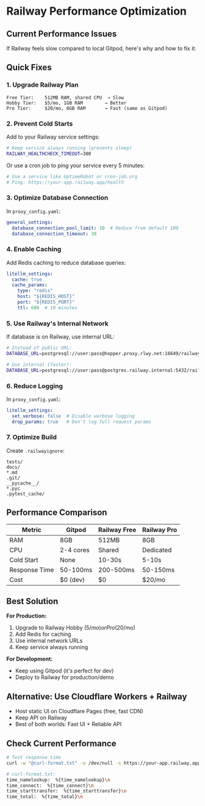 # Railway Performance Optimization

## Current Performance Issues

If Railway feels slow compared to local Gitpod, here's why and how to fix it:

## Quick Fixes

### 1. **Upgrade Railway Plan**
```
Free Tier:    512MB RAM, shared CPU  → Slow
Hobby Tier:   $5/mo, 1GB RAM        → Better  
Pro Tier:     $20/mo, 8GB RAM       → Fast (same as Gitpod)
```

### 2. **Prevent Cold Starts**
Add to your Railway service settings:
```bash
# Keep service always running (prevents sleep)
RAILWAY_HEALTHCHECK_TIMEOUT=300
```

Or use a cron job to ping your service every 5 minutes:
```bash
# Use a service like UptimeRobot or cron-job.org
# Ping: https://your-app.railway.app/health
```

### 3. **Optimize Database Connection**
In `proxy_config.yaml`:
```yaml
general_settings:
  database_connection_pool_limit: 10  # Reduce from default 100
  database_connection_timeout: 30
```

### 4. **Enable Caching**
Add Redis caching to reduce database queries:
```yaml
litellm_settings:
  cache: true
  cache_params:
    type: "redis"
    host: "${REDIS_HOST}"
    port: "${REDIS_PORT}"
    ttl: 600  # 10 minutes
```

### 5. **Use Railway's Internal Network**
If database is on Railway, use internal URL:
```bash
# Instead of public URL:
DATABASE_URL=postgresql://user:pass@hopper.proxy.rlwy.net:16649/railway

# Use internal (faster):
DATABASE_URL=postgresql://user:pass@postgres.railway.internal:5432/railway
```

### 6. **Reduce Logging**
In `proxy_config.yaml`:
```yaml
litellm_settings:
  set_verbose: false  # Disable verbose logging
  drop_params: true   # Don't log full request params
```

### 7. **Optimize Build**
Create `.railwayignore`:
```
tests/
docs/
*.md
.git/
__pycache__/
*.pyc
.pytest_cache/
```

## Performance Comparison

| Metric | Gitpod | Railway Free | Railway Pro |
|--------|--------|--------------|-------------|
| RAM | 8GB | 512MB | 8GB |
| CPU | 2-4 cores | Shared | Dedicated |
| Cold Start | None | 10-30s | 5-10s |
| Response Time | 50-100ms | 200-500ms | 50-150ms |
| Cost | $0 (dev) | $0 | $20/mo |

## Best Solution

**For Production:**
1. Upgrade to Railway Hobby ($5/mo) or Pro ($20/mo)
2. Add Redis for caching
3. Use internal network URLs
4. Keep service always running

**For Development:**
- Keep using Gitpod (it's perfect for dev)
- Deploy to Railway for production/demo

## Alternative: Use Cloudflare Workers + Railway

- Host static UI on Cloudflare Pages (free, fast CDN)
- Keep API on Railway
- Best of both worlds: Fast UI + Reliable API

## Check Current Performance

```bash
# Test response time
curl -w "@curl-format.txt" -o /dev/null -s https://your-app.railway.app/health

# curl-format.txt:
time_namelookup:  %{time_namelookup}\n
time_connect:  %{time_connect}\n
time_starttransfer:  %{time_starttransfer}\n
time_total:  %{time_total}\n
```

